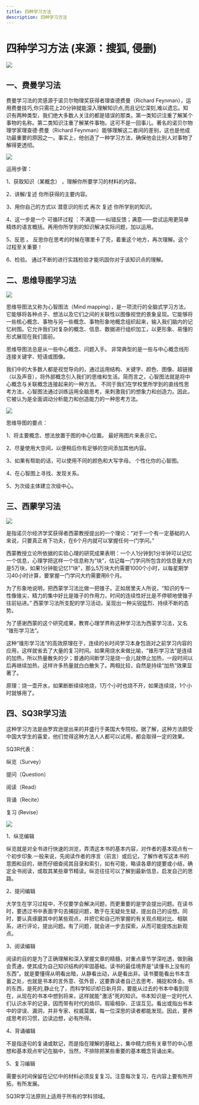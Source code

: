 ```yaml
---
title: 四种学习方法
description: 四种学习方法
---
```


# 四种学习方法 (来源：搜狐, 侵删)

![](http://5b0988e595225.cdn.sohucs.com/images/20181009/ca63a6201ee040a8ad36b752e7227736.jpeg)

## 一、费曼学习法

费曼学习法的灵感源于诺贝尔物理奖获得者理查德费曼（Richard Feynman），运用费曼技巧,你只需花上20分钟就能深入理解知识点,而且记忆深刻,难以遗忘。知识有两种类型，我们绝大多数人关注的都是错误的那类。第一类知识注重了解某个事物的名称。第二类知识注重了解某件事物。这可不是一回事儿。著名的诺贝尔物理学家理查德·费曼（Richard Feynman）能够理解这二者间的差别，这也是他成功最重要的原因之一。事实上，他创造了一种学习方法，确保他会比别人对事物了解得更透彻。

![](http://5b0988e595225.cdn.sohucs.com/images/20181008/0d14d16497154e04a24e7677ef479335.jpeg)

运用步骤：

1、获取知识（某概念） ，理解你所要学习的材料的内容。

2、讲解/复述 你所获得的主要内容。

3、用你自己的方式以 潜意识的形式 再次 复述 你所学到的知识。

4、这一步是一个 可循环过程 ：不满意——纠错反馈；满意——尝试运用更简单精炼的语言概括。再用你所学到的知识解决实际问题，加以运用。

5、反思 。 反思你在思考的时候在哪里卡了壳，着重这个地方，再次理解。这个过程至关重要！

6、检验。 通过不断的进行实践检验才能巩固你对于该知识点的理解。

## 二、思维导图学习法

![](http://5b0988e595225.cdn.sohucs.com/images/20181008/eb7a0c60f90f4b279d06ee35f1369d65.jpeg)

思维导图法又称为心智图法（Mind mapping），是一项流行的全脑式学习方法，它能够将各种点子、想法以及它们之间的关联性以图像视觉的景象呈现。它能够将一些核心概念、事物与另一些概念、事物形象地概念组织起来，输入我们脑内的记忆树图。它允许我们对复杂的概念、信息、数据进行组织加工，以更形象、易懂的形式展现在我们面前。

思维导图法总是从一些中心概念、问题入手。 非常典型的是一些与中心概念线形连接关键字、短语或图像。

我们中的大多数人都是视觉导向的，通过运用结构、关键字、颜色、图像、超链接（以及声音），将外部概念引入我们的思维和生活。简而言之，心智图法就是将中心概念与关联概念连接起来的一种方法。 不同于我们在学校里所学到的直线性思考方法，心智图法通过训练运用全脑思考，来刺激我们的想象力和创造力。因此，它被认为是全面调动分析能力和创造能力的一种思考方法。

![](http://5b0988e595225.cdn.sohucs.com/images/20181008/1301c314257e4d12b177a7c776958107.jpeg)

思维导图的要点：

1、将主要概念、想法放置于图的中心位置。 最好用图片来表示它。

2、尽量使用大空间，以便稍后你有足够的空间添加其他内容。

3、如果有帮助的话，可以使用不同的颜色和大写字母。 个性化你的心智图。

4、在心智图上寻找、发现关系。

5、为次级主体建立次级中心。

## 三、西蒙学习法

![](http://5b0988e595225.cdn.sohucs.com/images/20181009/06d3e8b500a34f738d45e5b171772e8d.jpeg)

是指诺贝尔经济学奖获得者西蒙教授提出的一个理论：“对于一个有一定基础的人来说，只要真正肯下功夫，在6个月内就可以掌握任何一门学问。”

西蒙教授立论所依据的实验心理的研究成果表明：一个人1分钟到1分半钟可以记忆一个信息，心理学把这样一个信息称为“块”，估记每一门学问所包含的信息量大约是5万块，如果1分钟能记忆1“块”，那么5万块大约需要1000个小时，以每星期学习40小时计算，要掌握一门学问大约需要用6个月。

为了形象地说明，把西蒙学习法比做一把锥子。正如居里夫人所说，“知识的专一性像锥尖，精力的集中好比是锥子的作用力，时间的连续性好比是不停顿地使锥子往前钻进。” 西蒙学习法所支配的学习活动，呈现出一种尖锐猛烈、持续不断的态势。

为了感谢西蒙的这个研究成果，教育心理学界称这种学习法为西蒙学习法，又名 “锥形学习法”。

这种“锥形学习法”的高效原理在于，连续的长时间学习本身包涵对之前学习内容的应用，这样就省去了大量的复习时间。如果用烧水来做比喻，“锥形学习法”是连续的加热，所以热量散失的少；普通的间断学习是烧一会儿就停止加热，一段时间以后再继续加热，这样许多热量就白白散失了。两相比较，自然是持续“加热”效果显著了。

原理：烧一壶开水，如果断断续续地烧，1万个小时也烧不开，如果连续烧，1个小时就够用了。

## 四、SQ3R学习法

这种学习方法是由罗宾逊提出来的并盛行于美国大专院校。据了解，这种方法颇受中国大学生的喜爱，他们觉得这种方法人人都可以试用，都会取得一定的效果。

SQ3R代表：

纵览（Survey）

提问（Question）

阅读（Read）

背诵（Recite）

复习 (Revise）

![](http://5b0988e595225.cdn.sohucs.com/images/20181009/a8e0678dbc87485b9da83a451621de7a.jpeg)

1、纵览编辑

纵览就是对全书进行快速的浏览，弄清这本书的基本内容，对作者的基本观点有一个初步印象.一般来说，先阅读作者的序言（前言）或后记，了解作者写这本书的意图和目的，继而仔细查阅其目录和索引，如有可能，略读各章的提要或小结，确定全书阅读，或取其某些章节精读。纵览往往可以了解到最新信息，启发自己的思路。

2、提问编辑

大学生在学习过程中，不仅要学会解决问题，而更重要的是学会提出问题。在读书时，要透过书中表面字句去捕捉问题，敢于在无疑处生疑，提出自己的设想。同时，要认真琢磨其中的某些观点，并把它和自己所掌握的有关观点相对比、相联系，进行评论，提出问题。有了问题，就会进一步去探索，从而可能提炼出新观点。

3、阅读编辑

阅读的目的是为了正确理解和深入掌握文章的精髓，对重点章节学深吃透，做到融会贯通，使其成为自己知识结构的牢固基础。读书的最佳境界是“读懂书上没有的东西”。就是要懂得从明看出暗，从静看出动，从是看出非。读书要能看出书本含蓄之处，也就是书本的言外意、弦外音，这要靠读者自己去思考、捕捉和体会。书的东西，是死的,静止化了，而科学知识却日新月异，要能从过去的书本中看到现在，从现在的书本中想到将来，这样就能"激活"死的知识。书本知识是一定时代人们认识水平的记录，因而带有时代的烙印。瑕瑜相杂、正误互见。看出或指出书本中的谬误、漏洞，并非专家、权威莫属，每一位深思的读者都能发现。因此，要养成思考的习惯，边读边想，必有所得。

4、背诵编辑

不是指逐句的复诵或默记，而是指在理解的基础上，集中精力把有关章节的中心思想和基本观点牢记在脑中，当然，不排除把某些重要的基本概念背诵出来。

5、复习编辑

需要长时间保留在记忆中的材料必须反复复习。注意每次复习，在内容上要有所开拓，有所发展。

SQ3R学习法原则上适用于所有的学科领域。
